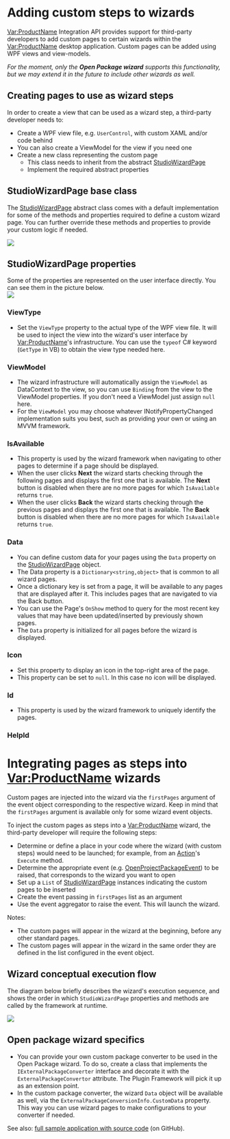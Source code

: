# Adding custom steps to wizards
<Var:ProductName> Integration API provides support for third-party developers to add custom pages to certain wizards within the <Var:ProductName> desktop application. Custom pages can be added using WPF views and view-models.

*For the moment, only the __Open Package wizard__ supports this functionality, but we may extend it in the future to include other wizards as well.*

Creating pages to use as wizard steps
----
In order to create a view that can be used as a wizard step, a third-party developer needs to:

* Create a WPF view file, e.g. `UserControl`, with custom XAML and/or code behind
* You can also create a ViewModel for the view if you need one
* Create a new class representing the custom page
    * This class needs to inherit from the abstract [StudioWizardPage](../../api/integration/Sdl.Desktop.IntegrationApi.Wizard.StudioWizardPage.yml)
    * Implement the required abstract properties

## StudioWizardPage base class
The [StudioWizardPage](../../api/integration/Sdl.Desktop.IntegrationApi.Wizard.StudioWizardPage.yml) abstract class comes with a default implementation for some of the methods and properties required to define a custom wizard page. You can further override these methods and properties to provide your custom logic if needed.

<img style="display:block; margin-left: auto; margin-right: auto;" src="images/Wizard public API.png"/>

## StudioWizardPage properties
Some of the properties are represented on the user interface directly. You can see them in the picture below.
<img style="display:block; " src="images/WizardProperties.png"/>

### ViewType
* Set the `ViewType` property to the actual type of the WPF view file. It will be used to inject the view into the wizard's user interface by <Var:ProductName>'s infrastructure. You can use the `typeof` C# keyword (`GetType` in VB) to obtain the view type needed here.

### ViewModel
* The wizard infrastructure will automatically assign the `ViewModel` as DataContext to the view, so you can use `Binding` from the view to the ViewModel properties. If you don't need a ViewModel just assign `null` here.
* For the `ViewModel` you may choose whatever INotifyPropertyChanged implementation suits you best, such as providing your own or using an MVVM framework.

### IsAvailable
* This property is used by the wizard framework when navigating to other pages to determine if a page should be displayed. 
* When the user clicks **Next** the wizard starts checking through the following pages and displays the first one that is available. The **Next** button is disabled when there are no more pages for which `IsAvailable` returns `true`.
* When the user clicks **Back** the wizard starts checking through the previous pages and displays the first one that is available. The **Back** button is disabled when there are no more pages for which `IsAvailable` returns `true`.

### Data
* You can define custom data for your pages using the `Data` property on the [StudioWizardPage](../../api/integration/Sdl.Desktop.IntegrationApi.Wizard.StudioWizardPage.yml) object.
* The Data property is a `Dictionary<string,object>` that is common to all wizard pages. 
* Once a dictionary key is set from a page, it will be available to any pages that are displayed after it. This includes pages that are navigated to via the Back button. 
* You can use the Page's `OnShow` method to query for the most recent key values that may have been updated/inserted by previously shown pages.
* The `Data` property is initialized for all pages before the wizard is displayed.

### Icon
* Set this property to display an icon in the top-right area of the page.
* This property can be set to `null`. In this case no icon will be displayed.

### Id
* This property is used by the wizard framework to uniquely identify the pages.

### HelpId
  
# Integrating pages as steps into <Var:ProductName> wizards
Custom pages are injected into the wizard via the `firstPages` argument of the event object corresponding to the respective wizard. Keep in mind that the `firstPages` argument is available only for some wizard event objects.
 
To inject the custom pages as steps into a <Var:ProductName> wizard, the third-party developer will require the following steps:

* Determine or define a place in your code where the wizard (with custom steps) would need to be launched; for example, from an [Action](../../api/integration/Sdl.Desktop.IntegrationApi.AbstractAction.yml)'s `Execute` method.
* Determine the appropriate event (e.g. [OpenProjectPackageEvent](../../api/integration/Sdl.TranslationStudioAutomation.IntegrationApi.Events.OpenProjectPackageEvent.yml)) to be raised, that corresponds to the wizard you want to open
* Set up a `List` of [StudioWizardPage](../../api/integration/Sdl.Desktop.IntegrationApi.Wizard.StudioWizardPage.yml) instances indicating the custom pages to be inserted
* Create the event passing in `firstPages` list as an argument
* Use the event aggregator to raise the event. This will launch the wizard.

Notes:
* The custom pages will appear in the wizard at the beginning, before any other standard pages.
* The custom pages will appear in the wizard in the same order they are defined in the list configured in the event object.

Wizard conceptual execution flow
----
The diagram below briefly describes the wizard's execution sequence, and shows the order in which `StudioWizardPage` properties and methods are called by the framework at runtime.

<img style="display:block; " src="images/Wizard public API flow.png"/>

Open package wizard specifics
----
* You can provide your own custom package converter to be used in the Open Package wizard. To do so, create a class that implements the `IExternalPackageConverter` interface and decorate it with the `ExternalPackageConvertor` attribute. The Plugin Framework will pick it up as an extension point.
* In the custom package converter, the wizard `Data` object will be available as well, via the `ExternalPackageConversionInfo.CustomData` property. This way you can use wizard pages to make configurations to your converter if needed.

See also: [full sample application with source code](https://github.com/RWS/trados-studio-api-samples/tree/master/TranslationStudioAutomation/Sdl.CustomWizardSteps.Sample) (on GitHub).

